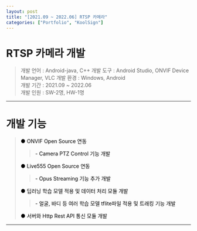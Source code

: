 ```yaml
---
layout: post
title: "[2021.09 ~ 2022.06] RTSP 카메라"
categories: ["Portfolio", "KoolSign"]
---
```


# RTSP 카메라 개발
> 개발 언어 : Android-java, C++ 
> 개발 도구 : Android Studio, ONVIF Device Manager, VLC
> 개발 환경 : Windows, Android   
> 개발 기간 : 2021.09 ~ 2022.06   
> 개발 인원 : SW-2명, HW-1명   

---
# 개발 기능
> <a href="#a1" style="text-decoration:none;color:black;">● ONVIF Open Source 연동</a>   
> > <a href="#a1-1" style="text-decoration:none;color:black;">- Camera PTZ Control 기능 개발</a>    
> 
> <a href="#a2" style="text-decoration:none;color:black;">● Live555 Open Source 연동</a>    
> > <a href="#a2-1" style="text-decoration:none;color:black;">- Opus Streaming 기능 추가 개발</a>    
>    
> <a href="#a3" style="text-decoration:none;color:black;">● 딥러닝 학습 모델 적용 및 데이터 처리 모듈 개발</a>   
> > <a href="#a2-1" style="text-decoration:none;color:black;">- 얼굴, 바디 등 여러 학습 모델 tflite파일 적용 및 트래킹 기능 개발 </a>    
>    
> <a href="#a4" style="text-decoration:none;color:black;">● 서버와 Http Rest API 통신 모듈 개발</a>   
> 
   
    
---

<!--# 기능 상세 설명
<h2 id="a1">ONVIF Open Source 연동</h2>
<h3 id="a1-1">Camera PTZ Control 기능</h3>
<h2 id="a2">Live555 Open Source 연동</h2>
<h3 id="a2-1">Opus Streaming 기능 추가ㅍ</h3>
<h2 id="a3">딥러닝 학습 모델 적용 및 데이터 처리 (화재/번호판/피플)</h2>
<h2 id="a4">서버와 Http Rest API</h2>-->